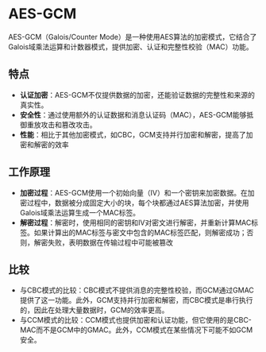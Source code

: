 # AES-GCM
AES-GCM（Galois/Counter Mode）是一种使用AES算法的加密模式，它结合了Galois域乘法运算和计数器模式，提供加密、认证和完整性校验（MAC）功能。

## 特点

* **认证加密**：AES-GCM不仅提供数据的加密，还能验证数据的完整性和来源的真实性。
* **安全性**：通过使用额外的认证数据和消息认证码（MAC），AES-GCM能够抵御重放攻击和篡改攻击。
* **性能**：相比于其他加密模式，如CBC，GCM支持并行加密和解密，提高了加密和解密的效率

## 工作原理
* **加密过程**：AES-GCM使用一个初始向量（IV）和一个密钥来加密数据。在加密过程中，数据被分成固定大小的块，每个块都通过AES算法加密，并使用Galois域乘法运算生成一个MAC标签。
* **解密过程**：解密时，使用相同的密钥和IV对密文进行解密，并重新计算MAC标签。如果计算出的MAC标签与密文中包含的MAC标签匹配，则解密成功；否则，解密失败，表明数据在传输过程中可能被篡改

## 比较
* 与CBC模式的比较：CBC模式不提供消息的完整性校验，而GCM通过GMAC提供了这一功能。此外，GCM支持并行加密和解密，而CBC模式是串行执行的，因此在处理大量数据时，GCM的效率更高。
* 与CCM模式的比较：CCM模式也提供加密和认证功能，但它使用的是CBC-MAC而不是GCM中的GMAC。此外，CCM模式在某些情况下可能不如GCM安全。
